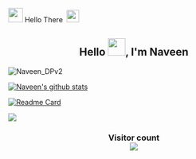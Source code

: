 <!--
**Naveen-nk1/Naveen-nk1** is a ✨ _special_ ✨ repository because its `README.md` (this file) appears on your GitHub profile.
Here are some ideas to get you started:
- 🔭 I’m currently working on ...
- 🌱 I’m currently learning ...
- 👯 I’m looking to collaborate on ...
- 🤔 I’m looking for help with ...
- 💬 Ask me about ...
- 📫 How to reach me: ...
- 😄 Pronouns: ...
- ⚡ Fun fact: ...
-->
<img src="https://github.com/TheDudeThatCode/TheDudeThatCode/blob/master/Assets/Hi.gif" width="29px">  Hello There  &nbsp;<img src="https://github.com/TheDudeThatCode/TheDudeThatCode/blob/master/Assets/Mario_Hello_Big.gif" width="25px"><br>
<h2 align="center">Hello <img src="https://github.com/TheDudeThatCode/TheDudeThatCode/blob/master/Assets/Hi.gif" width="35px">, I'm Naveen</h2>

![Naveen_DPv2](https://github.com/TheDudeThatCode/TheDudeThatCode/blob/master/Assets/Mario_Gameplay.gif)

[![Naveen's github stats](https://github-readme-stats.vercel.app/api?username=N4veenNK&count_private=true&theme=jolly&show_icons=true&include_all_commits&border_radius=30px)](https://github.com/N4veenNK)

[![Readme Card](https://github-readme-stats.vercel.app/api/pin/?username=N4veenNK&repo=device_asus_X00TD&theme=monokai&langs_count&layout-compact)](https://github.com/N4veenNK/device_asus_X00TD)

<img align="center" src="https://komarev.com/ghpvc/?username=N4veenNK&style=plastic&color=blueviolet&label=LoL ^_^" />

<h3 align="center"> 
  Visitor count <br>
  <img src="https://profile-counter.glitch.me/N4veenNK/count.svg" />
</h3>









